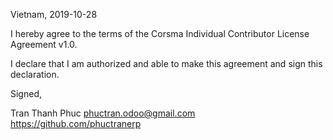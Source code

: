 Vietnam, 2019-10-28

I hereby agree to the terms of the Corsma Individual Contributor License
Agreement v1.0.

I declare that I am authorized and able to make this agreement and sign this
declaration.

Signed,

Tran Thanh Phuc phuctran.odoo@gmail.com https://github.com/phuctranerp
